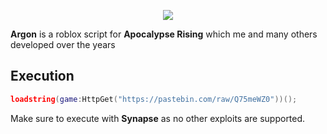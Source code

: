 <p align="center"><img src="https://imgur.com/a/Z7tBdQu"></p>

**Argon** is a roblox  script for **Apocalypse Rising** which me and many others developed over the years

## Execution

```lua
loadstring(game:HttpGet("https://pastebin.com/raw/Q75meWZ0"))();
```

Make sure to execute with **Synapse** as no other exploits are supported.
